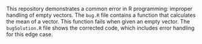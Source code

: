 This repository demonstrates a common error in R programming: improper handling of empty vectors. The `bug.R` file contains a function that calculates the mean of a vector. This function fails when given an empty vector. The `bugSolution.R` file shows the corrected code, which includes error handling for this edge case.